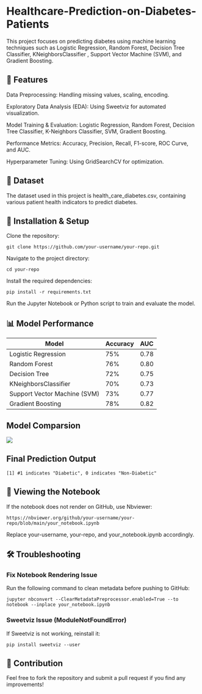 # Healthcare-Prediction-on-Diabetes-Patients

This project focuses on predicting diabetes using machine learning techniques such as Logistic Regression, Random Forest, Decision Tree Classifier, KNeighborsClassifier , Support Vector Machine (SVM), and Gradient Boosting.

## 📌 Features

Data Preprocessing: Handling missing values, scaling, encoding.

Exploratory Data Analysis (EDA): Using Sweetviz for automated visualization.

Model Training & Evaluation: Logistic Regression, Random Forest, Decision Tree Classifier, K-Neighbors Classifier, SVM, Gradient Boosting.

Performance Metrics: Accuracy, Precision, Recall, F1-score, ROC Curve, and AUC.

Hyperparameter Tuning: Using GridSearchCV for optimization.

## 📂 Dataset

The dataset used in this project is health_care_diabetes.csv, containing various patient health indicators to predict diabetes.

## 🚀 Installation & Setup

Clone the repository:

```
git clone https://github.com/your-username/your-repo.git 
```

Navigate to the project directory:

```
cd your-repo
```

Install the required dependencies:
```
pip install -r requirements.txt
```

Run the Jupyter Notebook or Python script to train and evaluate the model.

## 📊 Model Performance

| Model | Accuracy | AUC |
|--|---|---|
| Logistic Regression | 75% |0.78|
| Random Forest |76% |0.80 |
|Decision Tree|72%|0.75|
|KNeighborsClassifier |70%|0.73|
|Support Vector Machine (SVM) |73% |0.77|
|Gradient Boosting |78% |0.82|

## Model Comparsion
<img src="https://github.com/user-attachments/assets/369ccc67-a656-4e4b-af65-03461495e2d6">

## Final Prediction Output
```
[1] #1 indicates "Diabetic", 0 indicates "Non-Diabetic"
```

## 📖 Viewing the Notebook

If the notebook does not render on GitHub, use Nbviewer:
```
https://nbviewer.org/github/your-username/your-repo/blob/main/your_notebook.ipynb
```
Replace your-username, your-repo, and your_notebook.ipynb accordingly.

## 🛠 Troubleshooting

### Fix Notebook Rendering Issue

Run the following command to clean metadata before pushing to GitHub:
```
jupyter nbconvert --ClearMetadataPreprocessor.enabled=True --to notebook --inplace your_notebook.ipynb
```
### Sweetviz Issue (ModuleNotFoundError)

If Sweetviz is not working, reinstall it:
```
pip install sweetviz --user
```
## 🤝 Contribution

Feel free to fork the repository and submit a pull request if you find any improvements!

